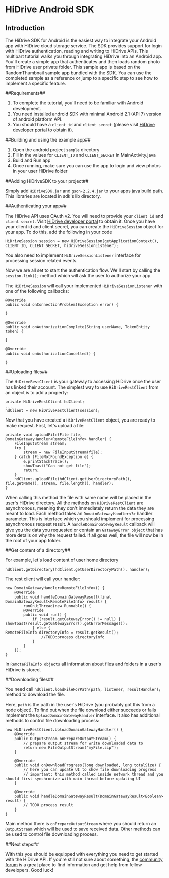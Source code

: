 # HiDrive Android SDK #
## Introduction ##

The HiDrive SDK for Android is the easiest way to integrate your Android app with HiDrive cloud storage service. The SDK provides support for login with HiDrive authentication, reading and writing to HiDrive APIs.
This multipart tutorial walks you through integrating HiDrive into an Android app. You'll create a simple app that authenticates and then loads random photo from HiDrive user private folder.
This sample app is based on the RandomThumbnail sample app bundled with the SDK. You can use the completed sample as a reference or jump to a specific step to see how to implement a specific feature.


##Requirements##

1. To complete the tutorial, you'll need to be familiar with Android development.
2. You need installed android SDK with minimal Android 2.1 (API 7) version of android platform API.
3. You should have a `client id` and `client secret` (please visit [HiDrive developer portal](https://dev.strato.com/hidrive/) to obtain it).


##Building and using the example app##

1.	Open the android project `sample` directory
2.	Fill in the values for `CLIENT_ID` and `CLIENT_SECRET` in MainActivity.java 
3.	Build and Run app 
4.	Once running, make sure you can use the app to login and view photos in your user HiDrive folder


##Adding HiDriveSDK to your project##

Simply add `HiDriveSDK.jar` and `gson-2.2.4.jar` to your apps java build path. This libraries are located in sdk's lib directory.

##Authenticating your app##

The HiDrive API uses OAuth v2. 
You will need to provide your `client id` and `client secret`. Visit [HiDrive developer portal](https://dev.strato.com/) to obtain it. Once you have your client id and client secret, you can create the `HiDriveSession` object for your app. To do this, add the following in your code  
```
HiDriveSession session = new HiDriveSession(getApplicationContext(), CLIENT_ID, CLIENT_SECRET, hidriveSessionListener);
```
You also need to implement `HiDriveSessionListener` interface for processing session related events.

Now we are all set to start the authentication flow. We'll start by calling the `session.link();`
method which will ask the user to authorize your app.    

The `HiDriveSession` will call your implemented `HiDriveSessionListener` with one of the following callbacks:
```
@Override
public void onConnectionProblem(Exception error) {

}

@Override
public void onAuthorizationComplete(String userName, TokenEntity token) {

}

@Override
public void onAuthorizationCancelled() {

}
```
##Uploading files##

The `HiDriveRestClient` is your gateway to accessing HiDrive once the user has linked their account. The simplest way to use `HiDriveRestClient` from an object is to add a property:
```
private HiDriveRestClient hdClient;
...
hdClient = new HiDriveRestClient(session);
```
Now that you have created a `HiDriveRestClient` object, you are ready to make request. First, let's upload a file: 
```
private void uploadFile(File file, DomainGatewayHandler<RemoteFileInfo> handler) {
	FileInputStream stream;
	try {
		stream = new FileInputStream(file);
	} catch (FileNotFoundException e) {
		e.printStackTrace();
		showToast("Can not get file");
		return;
	}
	hdClient.uploadFile(hdClient.getUserDirectoryPath(), file.getName(), stream, file.length(), handler);
}
```

When calling this method the file with same name  will be placed in the user's HiDrive directory. 
All the methods on `HiDriveRestClient` are asynchronous, meaning they don't immediately return the data they are meant to load. Each method takes an `DomainGatewayHandler<?>` handler parameter. This is interface which you should implement for processing asynchronous request result. A `handleDomainGatewayResult` callback will give you the data you requested or contain an `GatewayError object` that has more details on why the request failed. 
If all goes well, the file will now be in the root of your app folder. 

##Get content of a directory##

For example, let's load content of user home directory
```
hdClient.getDirectory(hdClient.getUserDirectoryPath(), handler);
```

The rest client will call your handler:
```
new DomainGatewayHandler<RemoteFileInfo>() {
	@Override
	public void handleDomainGatewayResult(final DomainGatewayResult<RemoteFileInfo> result) {
		runOnUiThread(new Runnable() {
		@Override
		public void run() {
			if (result.getGatewayError() != null) {								showToast(result.getGatewayError().getErrorMessage());
			} else {												RemoteFileInfo directoryInfo = result.getResult();
				//TODO:process directoryInfo
			}
		}
	});
}
```
In `RemoteFileInfo objects` all information about files and folders in a user's HiDrive is stored.

##Downloading files##

You need call `hdClient.loadFileForPath(path, listener, resultHandler);` method to download the file. 

Here, `path` is the path in the user's HiDrive (you probably got this from a node object). 
To find out when the file download either succeeds or fails implement the `UploadDomainGatewayHandler` interface. It also has additional methods to control file downloading process:
```
new HiDriveRestClient.UploadDomainGatewayHandler() {
	@Override
	public OutputStream onPrepareOutputStream() {
		// prepare output stream for write downloaded data to
		return new FileOutputStream("myFile.zip");
	}
			
	@Override
	public void onDownloadProgress(long downloaded, long totalSize) {
		// here you can update UI to show file downloading progress
		// important: this method called inside network thread and you should first synchronize with main thread before updating UI	
	}
			
	@Override
	public void handleDomainGatewayResult(DomainGatewayResult<Boolean> result) {
		// TODO process result	
	}
}
```
Main method there is `onPrepareOutputStream` where you should return an `OutputStream` which will be used to save received data. Other methods can be used to control file downloading process.

##Next steps##

With this you should be equipped with everything you need to get started with the HiDrive API. If you're still not sure about something, the [community forum](hhttps://dev.strato.com/hidrive/community) is a great place to find information and get help from fellow developers. Good luck!


